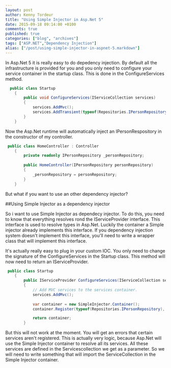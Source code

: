```yaml
---
layout: post
author: Kenny Tordeur
title: "Using Simple Injector in Asp.Net 5"
date: 2015-09-18 09:14:00 +0100
comments: true
published: true
categories: ["blog", "archives"]
tags: ["ASP.NET","Dependency Injection"]
alias: ["/post/using-simple-injector-in-aspnet-5.markdown"]
---
```


In Asp.Net 5 it is really easy to do depedency injection. By default all the infrastructure is provided for you and you only need to configure your service container in the startup class. This is done in the ConfigureServices method.

```csharp
  public class Startup
    {
        public void ConfigureServices(IServiceCollection services)
        {
            services.AddMvc();
            services.AddTransient(typeof(Repositories.IPersonRepository), typeof(Repositories.PersonRepository));            
        }
    }
```

Now the Asp.Net runtime will automatically inject an IPersonRespository in the constructor of my controller. 

```csharp
 public class HomeController : Controller
    {
        private readonly IPersonRepository _personRepository;
        
        public HomeController(IPersonRepository personRepository)
        {
            _personRepository = personRepository;            
        }
    }
```
But what if you want to use an other dependency injector?

##Using Simple Injector as a dependency injector

So i want to use Simple Injector as dependecy injector. To do this, you need to know that everything resolves rond the IServiceProvider interface. This interface is used to resolve types in Asp.Net. Luckily the container a Simple injector already implements this interface. If you dependency injection system doesn't implement this interface, you'll need to write a wrapper class that will implement this interface.

It's actually really easy to plug in your custom IOC. You only need to change the signature of the ConfigureServices in the Startup class. This method will now need to return an IServiceProvider.

```csharp
 public class Startup
    {
        public IServiceProvider ConfigureServices(IServiceCollection services)
        {
            // Add MVC services to the services container.
            services.AddMvc();
            
            var container = new SimpleInjector.Container();
            container.Register(typeof(Repositories.IPersonRepository), typeof(Repositories.PersonRepository));

            return container;            
        }
```

But this will not work at the moment. You will get an errors that certain services aren't registered. This is actually very logic, because Asp.Net will use the Simple Injector container to resolve all its services. All these services are defined in the Servicescollection we get as a parameter. So we will need to write something that will import the ServiceCollection in the Simple Injector container.



